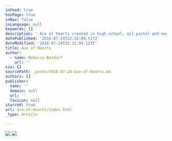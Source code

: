 ```yaml
---
inFeed: true
hasPage: true
inNav: false
inLanguage: null
keywords: []
description: ' Ace of hearts created in high school, oil pastel and magazine clipping reused.'
datePublished: '2016-07-24T22:32:09.517Z'
dateModified: '2016-07-24T22:32:09.123Z'
title: Ace of Hearts
author:
  - name: Rebecca Batdorf
    url: ''
via: {}
sourcePath: _posts/2016-07-24-ace-of-hearts.md
authors: []
publisher:
  name: ''
  domain: null
  url: ''
  favicon: null
starred: true
url: ace-of-hearts/index.html
_type: Article

---
```

![](https://the-grid-user-content.s3-us-west-2.amazonaws.com/a0345910-b72f-4107-9dbf-2f992f57275a.jpg)
![](https://imgflo.herokuapp.com/graph/vahj1ThiexotieMo/512a59505e02efa652db415b970daec0/croprotate.jpg?cropheight=4391&cropwidth=2825&degrees=0&input=https%3A%2F%2Fthe-grid-user-content.s3-us-west-2.amazonaws.com%2Fa3b9f6ff-cf26-4836-b8ba-3cf8103e75c9.jpg&x=0&y=0)